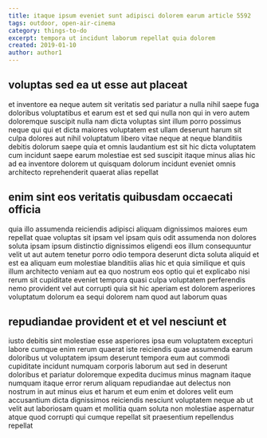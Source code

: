 ```yaml
---
title: itaque ipsum eveniet sunt adipisci dolorem earum article 5592
tags: outdoor, open-air-cinema
category: things-to-do
excerpt: tempora ut incidunt laborum repellat quia dolorem
created: 2019-01-10
author: author1
---
```


## voluptas sed ea ut esse aut placeat

et inventore ea neque autem sit veritatis sed pariatur a nulla nihil saepe fuga doloribus voluptatibus et earum est et sed qui nulla non qui in vero autem doloremque suscipit nulla nam dicta voluptas sint illum porro possimus neque qui qui et dicta maiores voluptatem est ullam deserunt harum sit culpa dolores aut nihil voluptatum libero vitae neque at neque blanditiis debitis dolorum saepe quia et omnis laudantium est sit hic dicta voluptatem cum incidunt saepe earum molestiae est sed suscipit itaque minus alias hic ad ea inventore dolorem ut quisquam dolorum incidunt eveniet omnis architecto reprehenderit quaerat alias repellat

## enim sint eos veritatis quibusdam occaecati officia

quia illo assumenda reiciendis adipisci aliquam dignissimos maiores eum repellat quae voluptas sit ipsam vel ipsam quis odit assumenda non dolores soluta ipsam ipsum distinctio dignissimos eligendi eos illum consequuntur velit ut aut autem tenetur porro odio tempora deserunt dicta soluta aliquid et est ea aliquam eum molestiae blanditiis alias hic et quia similique et quis illum architecto veniam aut ea quo nostrum eos optio qui et explicabo nisi rerum sit cupiditate eveniet tempora quasi culpa voluptatem perferendis nemo provident vel aut corrupti quia sit hic aperiam est dolorem asperiores voluptatum dolorum ea sequi dolorem nam quod aut laborum quas

## repudiandae provident et et vel nesciunt et

iusto debitis sint molestiae esse asperiores ipsa eum voluptatem excepturi labore cumque enim rerum quaerat iste reiciendis quae assumenda earum doloribus ut voluptatem ipsum deserunt tempora eum aut commodi cupiditate incidunt numquam corporis laborum aut sed in deserunt doloribus et pariatur doloremque expedita ducimus minus magnam itaque numquam itaque error rerum aliquam repudiandae aut delectus non nostrum in aut minus eius et harum et eum enim et dolores velit eum accusantium dicta dignissimos reiciendis nesciunt voluptatem neque ab ut velit aut laboriosam quam et mollitia quam soluta non molestiae aspernatur atque quod corrupti qui cumque repellat sit praesentium repellendus repellat
